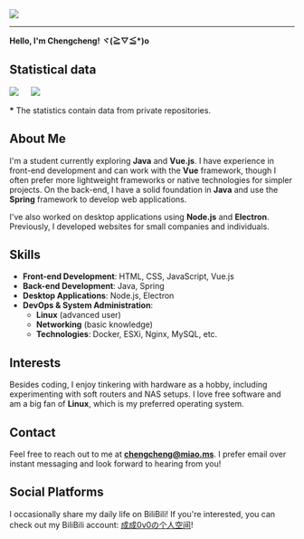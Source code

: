 <img src="https://s2.loli.net/2024/09/27/eyjpVi9ErP6L8ZO.png" />

---

**Hello, I'm Chengcheng! ヾ(≧▽≦\*)o**

## Statistical data
[![](https://github-readme-stats.ccs.cool/api?username=ChengCheng0v0&theme=dracula&show_icons=true)](https://github.com/anuraghazra/github-readme-stats)
&emsp;
[![](https://github-readme-stats.ccs.cool/api/top-langs/?username=ChengCheng0v0&theme=dracula&show_icons=true&layout=compact)](https://github.com/anuraghazra/github-readme-stats)  

**\*** The statistics contain data from private repositories.

## About Me
I'm a student currently exploring **Java** and **Vue.js**. I have experience in front-end development and can work with the **Vue** framework, though I often prefer more lightweight frameworks or native technologies for simpler projects. On the back-end, I have a solid foundation in **Java** and use the **Spring** framework to develop web applications.

I've also worked on desktop applications using **Node.js** and **Electron**. Previously, I developed websites for small companies and individuals.

## Skills
- **Front-end Development**: HTML, CSS, JavaScript, Vue.js
- **Back-end Development**: Java, Spring
- **Desktop Applications**: Node.js, Electron
- **DevOps & System Administration**: 
  - **Linux** (advanced user)
  - **Networking** (basic knowledge)
  - **Technologies**: Docker, ESXi, Nginx, MySQL, etc.

## Interests
Besides coding, I enjoy tinkering with hardware as a hobby, including experimenting with soft routers and NAS setups. I love free software and am a big fan of **Linux**, which is my preferred operating system.

## Contact
Feel free to reach out to me at **chengcheng@miao.ms**. I prefer email over instant messaging and look forward to hearing from you!

## Social Platforms
I occasionally share my daily life on BiliBili! If you're interested, you can check out my BiliBili account: [成成0v0の个人空间](https://space.bilibili.com/675279872)!

